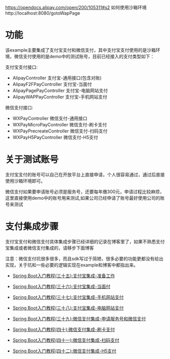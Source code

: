 

https://opendocs.alipay.com/open/200/105311#s2  如何使用沙箱环境
http://localhost:8080/gotoWapPage





# 功能
该example主要集成了支付宝支付和微信支付，其中支付宝支付使用的是沙箱环境，微信支付使用的是demo中的测试账号，目前已经接入的支付类型如下：


支付宝支付接口:

- AlipayController 支付宝-通用接口(包含对账)
- AlipayF2FPayController 支付宝-当面付
- AlipayPagePayController 支付宝-电脑网站支付
- AlipayWAPPayController 支付宝-手机网站支付

微信支付接口:

- WXPayController 微信支付-通用接口
- WXPayMicroPayController 微信支付-刷卡支付
- WXPayPrecreateController 微信支付-扫码支付
- WXPayH5PayController 微信支付-H5支付


# 关于测试账号
支付宝支付的账号可以自己在开放平台上直接申请，个人很容易通过，通过后直接使用沙箱环境即可。

微信支付如果要申请账号必须是服务号，还要每年缴300元，申请过程比较麻烦，这里直接使用demo中的账号用来测试,如果公司已经申请了账号最好使用公司的账号来测试


# 支付集成步骤
支付宝支付和微信支付具体集成步骤已经详细的记录在博客里了，如果不熟悉支付宝集成或者微信支付集成的，请移步下面博客

注意：微信支付坑很多很多，而且sdk写过于简陋，很多必要的功能更都没有给出实现，关于坑和一些必要的逻辑实现在example和博客中都指出来。 

- [Spring Boot入门教程(三十五):支付宝集成-准备工作](https://blog.csdn.net/vbirdbest/article/details/80635194)

- [Spring Boot入门教程(三十六):支付宝集成-当面付](https://blog.csdn.net/vbirdbest/article/details/80655716)
- [Spring Boot入门教程(三十七):支付宝集成-手机网站支付](https://blog.csdn.net/vbirdbest/article/details/80684460)
- [Spring Boot入门教程(三十八):支付宝集成-电脑网站支付](https://blog.csdn.net/vbirdbest/article/details/80696690)
- [Spring Boot入门教程(三十九):微信支付集成-申请服务号和微信支付](https://blog.csdn.net/vbirdbest/article/details/80717905)
- [Spring Boot入门教程(四十):微信支付集成-刷卡支付](https://blog.csdn.net/vbirdbest/article/details/80720138)
- [Spring Boot入门教程(四十一):微信支付集成-扫码支付](https://blog.csdn.net/vbirdbest/article/details/80723991)
- [Spring Boot入门教程(四十二):微信支付集成-H5支付](https://blog.csdn.net/vbirdbest/article/details/80726616)


